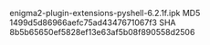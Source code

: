 enigma2-plugin-extensions-pyshell-6.2.1f.ipk
MD5 1499d5d86966aefc75ad4347671067f3
SHA 8b5b65650ef5828ef13e63af5b08f890558d2506

